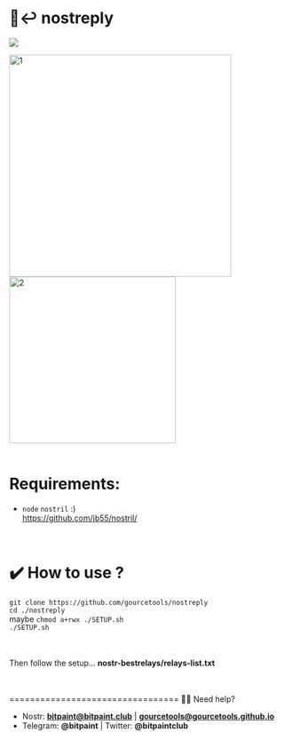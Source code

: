 # <b> 🤖↩️ nostreply</b><br>
<img src="https://img.shields.io/badge/License-MIT-orange.svg"> <br>

<img src="https://user-images.githubusercontent.com/120996278/213885338-11342fba-aa46-46a4-8102-e4f6900b463d.png" alt="1" width="400px"><br>
<img src="https://user-images.githubusercontent.com/120996278/213885654-2dd935e1-deec-4a21-a7e4-0bb25fd29a96.png" alt="2" width="300px"> 
<br> <br>

# <b>Requirements:</b><br>
- `node` `nostril`  :)  <br> https://github.com/jb55/nostril/
<br>

# <b>✔️ How to use ?</b><br>
`git clone https://github.com/gourcetools/nostreply` <br>
` cd ./nostreply ` <br>
 maybe ` chmod a+rwx ./SETUP.sh ` <br>
` ./SETUP.sh ` <br>

<br>
<br>
Then follow the setup... <b>nostr-bestrelays/relays-list.txt</b><br>
<br>
<br>



=================================
🙋‍♂️ Need help? 
- Nostr: <b>bitpaint@bitpaint.club</b> | <b>gourcetools@gourcetools.github.io</b>
- Telegram: <b>@bitpaint</b> | Twitter: <b>@bitpaintclub<br></b>
